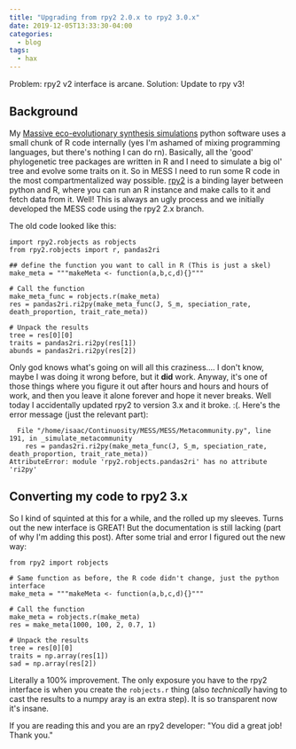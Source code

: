 ```yaml
---
title: "Upgrading from rpy2 2.0.x to rpy2 3.0.x"
date: 2019-12-05T13:33:30-04:00
categories:
  - blog
tags:
  - hax
---
```


Problem: rpy2 v2 interface is arcane. Solution: Update to rpy v3!

## Background
My [Massive eco-evolutionary synthesis simulations](http://www.github.com/messdiv/MESS)
python software uses a small chunk of R code internally (yes I'm ashamed of
mixing programming languages, but there's nothing I can do rn). Basically, all
the 'good' phylogenetic tree packages are written in R and I need to simulate
a big ol' tree and evolve some traits on it. So in MESS I need to run some R
code in the most compartmentalized way possible. [rpy2](https://rpy2.readthedocs.io/)
is a binding layer between python and R, where you can run an R instance
and make calls to it and fetch data from it. Well! This is always an ugly
process and we initially developed the MESS code using the rpy2 2.x branch.

The old code looked like this:

```
import rpy2.robjects as robjects
from rpy2.robjects import r, pandas2ri

## define the function you want to call in R (This is just a skel)
make_meta = """makeMeta <- function(a,b,c,d){}"""

# Call the function
make_meta_func = robjects.r(make_meta)
res = pandas2ri.ri2py(make_meta_func(J, S_m, speciation_rate, death_proportion, trait_rate_meta))

# Unpack the results
tree = res[0][0]
traits = pandas2ri.ri2py(res[1])
abunds = pandas2ri.ri2py(res[2])
```

Only god knows what's going on will all this craziness.... I don't know, maybe
I was doing it wrong before, but it **did** work. Anyway, it's one of those
things where you figure it out after hours and hours and hours of work, and
then you leave it alone forever and hope it never breaks. Well today I accidentally
updated rpy2 to version 3.x and it broke. :(. Here's the error message (just
the relevant part):

```
  File "/home/isaac/Continuosity/MESS/MESS/Metacommunity.py", line 191, in _simulate_metacommunity
    res = pandas2ri.ri2py(make_meta_func(J, S_m, speciation_rate, death_proportion, trait_rate_meta))
AttributeError: module 'rpy2.robjects.pandas2ri' has no attribute 'ri2py'
```

## Converting my code to rpy2 3.x
So I kind of squinted at this for a while, and the rolled up my sleeves. Turns
out the new interface is GREAT! But the documentation is still lacking (part of
why I'm adding this post). After some trial and error I figured out the new way:

```
from rpy2 import robjects

# Same function as before, the R code didn't change, just the python interface
make_meta = """makeMeta <- function(a,b,c,d){}"""

# Call the function
make_meta = robjects.r(make_meta)
res = make_meta(1000, 100, 2, 0.7, 1)

# Unpack the results
tree = res[0][0]
traits = np.array(res[1])
sad = np.array(res[2])
```

Literally a 100% improvement. The only exposure you have to the rpy2 interface
is when you create the `robjects.r` thing (also _technically_ having to cast the
results to a numpy aray is an extra step). It is so transparent now it's insane.

If you are reading this and you are an rpy2 developer: "You did a great job! Thank you."
